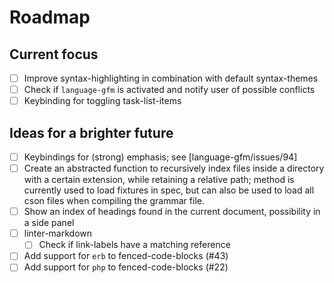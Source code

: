# Roadmap

## Current focus

- [ ] Improve syntax-highlighting in combination with default syntax-themes
- [ ] Check if `language-gfm` is activated and notify user of possible conflicts
- [ ] Keybinding for toggling task-list-items

## Ideas for a brighter future

- [ ] Keybindings for (strong) emphasis; see [language-gfm/issues/94]
- [ ] Create an abstracted function to recursively index files inside a directory with a certain extension, while retaining a relative path; method is currently used to load fixtures in spec, but can also be used to load all cson files when compiling the grammar file.
- [ ] Show an index of headings found in the current document, possibility in a side panel
- [ ] linter-markdown
  - [ ] Check if link-labels have a matching reference
- [ ] Add support for `erb` to fenced-code-blocks (#43)
- [ ] Add support for `php` to fenced-code-blocks (#22)
